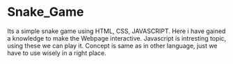 # Snake_Game
Its a simple snake game using HTML, CSS, JAVASCRIPT. Here i have gained a knowledge to make the Webpage interactive. Javascript is intresting topic, using these we can play it. Concept is same as in other language, just we have to use wisely in a right place.
